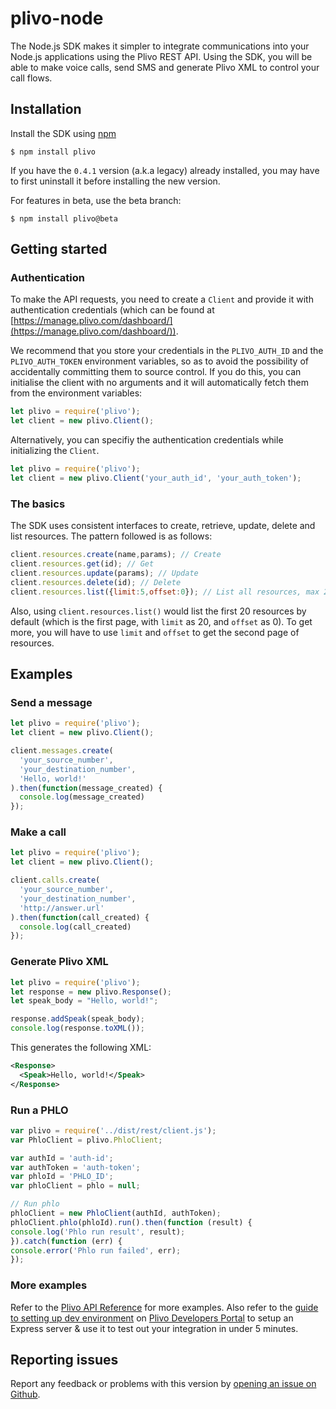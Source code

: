 # plivo-node
The Node.js SDK makes it simpler to integrate communications into your Node.js applications using the Plivo REST API. Using the SDK, you will be able to make voice calls, send SMS and generate Plivo XML to control your call flows.

## Installation
Install the SDK using [npm](https://www.npmjs.com/package/plivo)

    $ npm install plivo

If you have the `0.4.1` version (a.k.a legacy) already installed, you may have to first uninstall it before installing the new version.

For features in beta, use the beta branch:

    $ npm install plivo@beta
    
## Getting started

### Authentication
To make the API requests, you need to create a `Client` and provide it with authentication credentials (which can be found at [https://manage.plivo.com/dashboard/](https://manage.plivo.com/dashboard/)).

We recommend that you store your credentials in the `PLIVO_AUTH_ID` and the `PLIVO_AUTH_TOKEN` environment variables, so as to avoid the possibility of accidentally committing them to source control. If you do this, you can initialise the client with no arguments and it will automatically fetch them from the environment variables:

```javascript
let plivo = require('plivo');
let client = new plivo.Client();
```
Alternatively, you can specifiy the authentication credentials while initializing the `Client`.

```javascript
let plivo = require('plivo');
let client = new plivo.Client('your_auth_id', 'your_auth_token');
```

### The basics
The SDK uses consistent interfaces to create, retrieve, update, delete and list resources. The pattern followed is as follows:

```javascript
client.resources.create(name,params); // Create
client.resources.get(id); // Get
client.resources.update(params); // Update
client.resources.delete(id); // Delete
client.resources.list({limit:5,offset:0}); // List all resources, max 20 at a time
```

Also, using `client.resources.list()` would list the first 20 resources by default (which is the first page, with `limit` as 20, and `offset` as 0). To get more, you will have to use `limit` and `offset` to get the second page of resources.

## Examples

### Send a message

```javascript
let plivo = require('plivo');
let client = new plivo.Client();

client.messages.create(
  'your_source_number',
  'your_destination_number',
  'Hello, world!'
).then(function(message_created) {
  console.log(message_created)
});

```

### Make a call

```javascript
let plivo = require('plivo');
let client = new plivo.Client();

client.calls.create(
  'your_source_number',
  'your_destination_number',
  'http://answer.url'
).then(function(call_created) {
  console.log(call_created)
});

```

### Generate Plivo XML

```javascript
let plivo = require('plivo');
let response = new plivo.Response();
let speak_body = "Hello, world!";

response.addSpeak(speak_body);
console.log(response.toXML());
```

This generates the following XML:

```xml
<Response>
  <Speak>Hello, world!</Speak>
</Response>
```

### Run a PHLO

```javascript
var plivo = require('../dist/rest/client.js');
var PhloClient = plivo.PhloClient;

var authId = 'auth-id';
var authToken = 'auth-token';
var phloId = 'PHLO_ID';
var phloClient = phlo = null;

// Run phlo
phloClient = new PhloClient(authId, authToken);
phloClient.phlo(phloId).run().then(function (result) {
console.log('Phlo run result', result);
}).catch(function (err) {
console.error('Phlo run failed', err);
});
```

### More examples
Refer to the [Plivo API Reference](https://api-reference.plivo.com/latest/node/introduction/overview) for more examples. Also refer to the [guide to setting up dev environment](https://developers.plivo.com/getting-started/setting-up-dev-environment/) on [Plivo Developers Portal](https://developers.plivo.com) to setup an Express server & use it to test out your integration in under 5 minutes.

## Reporting issues
Report any feedback or problems with this version by [opening an issue on Github](https://github.com/plivo/plivo-node/issues).
